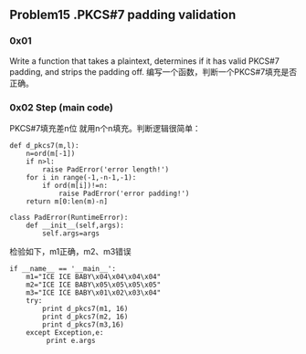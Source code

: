 ## Problem15 <problem id>.PKCS#7 padding validation

### 0x01
Write a function that takes a plaintext, determines if it has valid PKCS#7 padding, and strips the padding off.
编写一个函数，判断一个PKCS#7填充是否正确。

### 0x02 Step (main code)
PKCS#7填充差n位 就用n个n填充。判断逻辑很简单：
```
def d_pkcs7(m,l):
    n=ord(m[-1])
    if n>l:
        raise PadError('error length!')
    for i in range(-1,-n-1,-1):
        if ord(m[i])!=n:
            raise PadError('error padding!')
    return m[0:len(m)-n]

class PadError(RuntimeError):
    def __init__(self,args):
        self.args=args
```
检验如下，m1正确，m2、m3错误
```
if __name__ == '__main__':
    m1="ICE ICE BABY\x04\x04\x04\x04"
    m2="ICE ICE BABY\x05\x05\x05\x05"
    m3="ICE ICE BABY\x01\x02\x03\x04"
    try:
        print d_pkcs7(m1, 16)
        print d_pkcs7(m2, 16)
        print d_pkcs7(m3,16)
    except Exception,e:
         print e.args   
```



